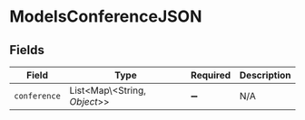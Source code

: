 # ModelsConferenceJSON


## Fields

| Field                          | Type                           | Required                       | Description                    |
| ------------------------------ | ------------------------------ | ------------------------------ | ------------------------------ |
| `conference`                   | List\<Map\\<String, *Object*>> | :heavy_minus_sign:             | N/A                            |